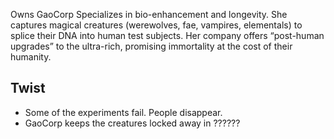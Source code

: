 Owns GaoCorp
Specializes in bio-enhancement and longevity. She captures magical creatures (werewolves, fae, vampires, elementals) to splice their DNA into human test subjects. Her company offers “post-human upgrades” to the ultra-rich, promising immortality at the cost of their humanity.

## Twist
- Some of the experiments fail. People disappear.
- GaoCorp keeps the creatures locked away in ??????

